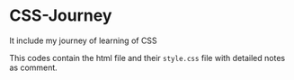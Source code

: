 # CSS-Journey
It include my journey of learning of CSS

This codes contain the html file and their ```style.css``` file with detailed notes as comment.


